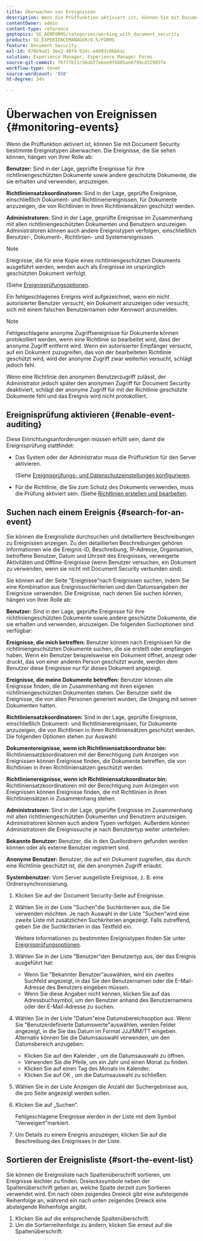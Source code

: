 ```yaml
---
title: Überwachen von Ereignissen
description: Wenn die Prüffunktion aktiviert ist, können Sie mit Document Security bestimmte Ereignistypen überwachen. Sie können die Ereignisliste mithilfe von Document Security einfach durchsuchen und sortieren.
contentOwner: admin
content-type: reference
geptopics: SG_AEMFORMS/categories/working_with_document_security
products: SG_EXPERIENCEMANAGER/6.5/FORMS
feature: Document Security
exl-id: 078b9ad1-16e2-40f4-92dc-e4093c0bb6ac
solution: Experience Manager, Experience Manager Forms
source-git-commit: 76fffb11c56dbf7ebee9f6805ae0799cd32985fe
workflow-type: tm+mt
source-wordcount: '958'
ht-degree: 34%

---
```


# Überwachen von Ereignissen {#monitoring-events}

Wenn die Prüffunktion aktiviert ist, können Sie mit Document Security bestimmte Ereignistypen überwachen. Die Ereignisse, die Sie sehen können, hängen von Ihrer Rolle ab:

**Benutzer:** Sind in der Lage, geprüfte Ereignisse für ihre richtliniengeschützten Dokumente sowie andere geschützte Dokumente, die sie erhalten und verwenden, anzuzeigen.

**Richtliniensatzkoordinatoren:** Sind in der Lage, geprüfte Ereignisse, einschließlich Dokument- und Richtlinienereignissen, für Dokumente anzuzeigen, die von Richtlinien in ihren Richtliniensätzen geschützt werden.

**Administratoren:** Sind in der Lage, geprüfte Ereignisse im Zusammenhang mit allen richtliniengeschützten Dokumenten und Benutzern anzuzeigen. Administratoren können auch andere Ereignistypen verfolgen, einschließlich Benutzer-, Dokument-, Richtlinien- und Systemereignissen.

>[!NOTE]
>
>Ereignisse, die für eine Kopie eines richtliniengeschützten Dokuments ausgeführt werden, werden auch als Ereignisse im ursprünglich geschützten Dokument verfolgt.

(Siehe [Ereignisprüfungsoptionen](/help/forms/using/admin-help/configuring-client-server-options.md#event-auditing-options).

Ein fehlgeschlagenes Ereignis wird aufgezeichnet, wenn ein nicht autorisierter Benutzer versucht, ein Dokument anzuzeigen oder versucht, sich mit einem falschen Benutzernamen oder Kennwort anzumelden.

>[!NOTE]
>
>Fehlgeschlagene anonyme Zugriffsereignisse für Dokumente können protokolliert werden, wenn eine Richtlinie so bearbeitet wird, dass der anonyme Zugriff entfernt wird. Wenn ein autorisierter Empfänger versucht, auf ein Dokument zuzugreifen, das von der bearbeiteten Richtlinie geschützt wird, wird der anonyme Zugriff zwar weiterhin versucht, schlägt jedoch fehl.

Wenn eine Richtlinie den anonymen Benutzerzugriff zulässt, der Administrator jedoch später den anonymen Zugriff für Document Security deaktiviert, schlägt der anonyme Zugriff für mit der Richtlinie geschützte Dokumente fehl und das Ereignis wird nicht protokolliert.

## Ereignisprüfung aktivieren {#enable-event-auditing}

Diese Einrichtungsanforderungen müssen erfüllt sein, damit die Ereignisprüfung stattfindet:

* Das System oder der Administrator muss die Prüffunktion für den Server aktivieren.

  (Siehe [Ereignisprüfungs- und Datenschutzeinstellungen konfigurieren](/help/forms/using/admin-help/configuring-client-server-options.md#configuring-event-auditing-and-privacy-settings).

* Für die Richtlinie, die Sie zum Schutz des Dokuments verwenden, muss die Prüfung aktiviert sein. (Siehe [Richtlinien erstellen und bearbeiten](/help/forms/using/admin-help/creating-policies.md#creating-and-editing-policies).

## Suchen nach einem Ereignis {#search-for-an-event}

Sie können die Ereignisliste durchsuchen und detailliertere Beschreibungen zu Ereignissen anzeigen. Zu den detaillierten Beschreibungen gehören Informationen wie die Ereignis-ID, Beschreibung, IP-Adresse, Organisation, betroffene Benutzer, Datum und Uhrzeit des Ereignisses, verweigerte Aktivitäten und Offline-Ereignisse (wenn Benutzer versuchen, ein Dokument zu verwenden, wenn sie nicht mit Document Security verbunden sind).

Sie können auf der Seite &quot;Ereignisse&quot;nach Ereignissen suchen, indem Sie eine Kombination aus Ereignissuchkriterien und den Datumsangaben der Ereignisse verwenden. Die Ereignisse, nach denen Sie suchen können, hängen von Ihrer Rolle ab:

**Benutzer:** Sind in der Lage, geprüfte Ereignisse für ihre richtliniengeschützten Dokumente sowie andere geschützte Dokumente, die sie erhalten und verwenden, anzuzeigen. Die folgenden Suchoptionen sind verfügbar:

**Ereignisse, die mich 
betreffen:** Benutzer können nach Ereignissen für die richtliniengeschützten Dokumente suchen, die sie erstellt oder empfangen haben. Wenn ein Benutzer beispielsweise ein Dokument öffnet, anzeigt oder druckt, das von einer anderen Person geschützt wurde, werden dem Benutzer diese Ereignisse nur für dieses Dokument angezeigt.

**Ereignisse, die meine Dokumente betreffen:** Benutzer können alle Ereignisse finden, die im Zusammenhang mit ihren eigenen richtliniengeschützten Dokumenten stehen. Der Benutzer sieht die Ereignisse, die von allen Personen generiert wurden, die Umgang mit seinen Dokumenten hatten.

**Richtliniensatzkoordinatoren:** Sind in der Lage, geprüfte Ereignisse, einschließlich Dokument- und Richtlinienereignissen, für Dokumente anzuzeigen, die von Richtlinien in ihren Richtliniensätzen geschützt werden. Die folgenden Optionen stehen zur Auswahl:  

**Dokumentereignisse,
wenn ich Richtliniensatzkoordinator bin:** Richtliniensatzkoordinatoren mit der Berechtigung zum Anzeigen von Ereignissen können Ereignisse finden, die Dokumente betreffen, die von Richtlinien in ihren Richtliniensätzen geschützt werden.

**Richtlinienereignisse, wenn ich Richtliniensatzkoordinator bin:** Richtliniensatzkoordinatoren mit der Berechtigung zum Anzeigen von Ereignissen können Ereignisse finden, die mit Richtlinien in ihren Richtliniensätzen in Zusammenhang stehen.

**Administratoren:** Sind in der Lage, geprüfte Ereignisse im Zusammenhang mit allen richtliniengeschützten Dokumenten und Benutzern anzuzeigen. Administratoren können auch andere Typen verfolgen. Außerdem können Administratoren die Ereignissuche je nach Benutzertyp weiter unterteilen:

**Bekannte Benutzer:** Benutzer, die in den Quellordnern gefunden werden können oder als externe Benutzer registriert sind.

**Anonyme Benutzer:** Benutzer, die auf ein Dokument zugreifen, das durch eine Richtlinie geschützt ist, die den anonymen Zugriff erlaubt.

**Systembenutzer:** Vom Server ausgelöste Ereignisse, z. B. eine Ordnersynchronisierung.

1. Klicken Sie auf der Document Security-Seite auf Ereignisse.
1. Wählen Sie in der Liste &quot;Suchen&quot;die Suchkriterien aus, die Sie verwenden möchten. Je nach Auswahl in der Liste &quot;Suchen&quot;wird eine zweite Liste mit zusätzlichen Suchkriterien angezeigt. Falls zutreffend, geben Sie die Suchkriterien in das Textfeld ein.

   Weitere Informationen zu bestimmten Ereignistypen finden Sie unter [Ereignisprüfungsoptionen](/help/forms/using/admin-help/configuring-client-server-options.md#event-auditing-options).

1. Wählen Sie in der Liste &quot;Benutzer&quot;den Benutzertyp aus, der das Ereignis ausgeführt hat:

   * Wenn Sie &quot;Bekannter Benutzer&quot;auswählen, wird ein zweites Suchfeld angezeigt, in das Sie den Benutzernamen oder die E-Mail-Adresse des Benutzers eingeben müssen.
   * Wenn Sie diese Angaben nicht kennen, klicken Sie auf das Adressbuchsymbol, um den Benutzer anhand des Benutzernamens oder der E-Mail-Adresse zu suchen.

1. Wählen Sie in der Liste &quot;Datum&quot;eine Datumsbereichsoption aus. Wenn Sie &quot;Benutzerdefinierte Datumswerte&quot;auswählen, werden Felder angezeigt, in die Sie das Datum im Format JJJ/MM/TT eingeben. Alternativ können Sie die Datumsauswahl verwenden, um den Datumsbereich anzugeben:

   * Klicken Sie auf den Kalender , um die Datumsauswahl zu öffnen.
   * Verwenden Sie die Pfeile, um ein Jahr und einen Monat zu finden.
   * Klicken Sie auf einen Tag des Monats im Kalender.
   * Klicken Sie auf OK , um die Datumsauswahl zu schließen.

1. Wählen Sie in der Liste Anzeigen die Anzahl der Suchergebnisse aus, die pro Seite angezeigt werden sollen.
1. Klicken Sie auf „Suchen“.

   Fehlgeschlagene Ereignisse werden in der Liste mit dem Symbol &quot;Verweigert&quot;markiert.

1. Um Details zu einem Ereignis anzuzeigen, klicken Sie auf die Beschreibung des Ereignisses in der Liste.

## Sortieren der Ereignisliste {#sort-the-event-list}

Sie können die Ereignisliste nach Spaltenüberschrift sortieren, um Ereignisse leichter zu finden. Dreieckssymbole neben der Spaltenüberschrift geben an, welche Spalte derzeit zum Sortieren verwendet wird. Ein nach oben zeigendes Dreieck gibt eine aufsteigende Reihenfolge an, während ein nach unten zeigendes Dreieck eine absteigende Reihenfolge angibt.

1. Klicken Sie auf die entsprechende Spaltenüberschrift.
1. Um die Sortierreihenfolge zu ändern, klicken Sie erneut auf die Spaltenüberschrift.
